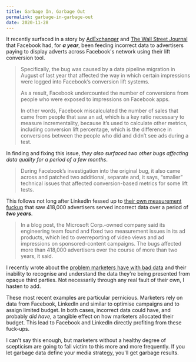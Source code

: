 ```yaml
---
title: Garbage In, Garbage Out
permalink: garbage-in-garbage-out
date: 2020-11-28
---
```


It recently surfaced in a story by [AdExchanger](https://www.adexchanger.com/platforms/facebook-conversion-lift-measurement-issue-goes-undetected-for-12-months/) and [The Wall Street Journal](https://www.wsj.com/articles/facebooks-latest-error-shakes-advertisers-confidence-11606346927) that Facebook had, for ***a year***, been feeding incorrect data to advertisers paying to display adverts across Facebook's network using their lift conversion tool.

> Specifically, the bug was caused by a data pipeline migration in August of last year that affected the way in which certain impressions were logged into Facebook’s conversion lift systems.
> 
> As a result, Facebook undercounted the number of conversions from people who were exposed to impressions on Facebook apps.
> 
> In other words, Facebook miscalculated the number of sales that came from people that saw an ad, which is a key ratio necessary to measure incrementality, because it’s used to calculate other metrics, including conversion lift percentage, which is the difference in conversions between the people who did and didn’t see ads during a test.

In finding and fixing this issue, *they also surfaced two other bugs affecting data quality for a period of a few months*.

> During Facebook’s investigation into the original bug, it also came across and patched two additional, separate and, it says, “smaller” technical issues that affected conversion-based metrics for some lift tests.

This follows not long after LinkedIn fessed up to [their own measurement fuckup](https://www.wsj.com/articles/linkedin-finds-measurement-errors-that-inflated-video-and-ad-metrics-11605228577) that saw 418,000 advertisers served incorrect data over a period of ***two years***.

> In a blog post, the Microsoft Corp.-owned company said its engineering team found and fixed two measurement issues in its ad products, which led to overreporting of video views and ad impressions on sponsored-content campaigns. The bugs affected more than 418,000 advertisers over the course of more than two years, it said.

I recently wrote about the [problem marketers have with bad data](https://www.jacquescorbytuech.com/writing/marketers-addicted-bad-data) and their inability to recognise and understand the data they're being presented from opaque third parties. Not necessarily through any real fault of their own, I hasten to add.

These most recent examples are particular pernicious. Marketers rely on data from Facebook, LinkedIn and similar to optimise campaigns and to assign limited budget. In both cases, incorrect data could have, and probably *did have*, a tangible effect on how marketers allocated their budget. This lead to Facebook and LinkedIn directly profiting from these fuck-ups.

I can't say this enough, but marketers without a healthy degree of scepticism are going to fall victim to this more and more frequently. If you let garbage data define your media strategy, you'll get garbage results.